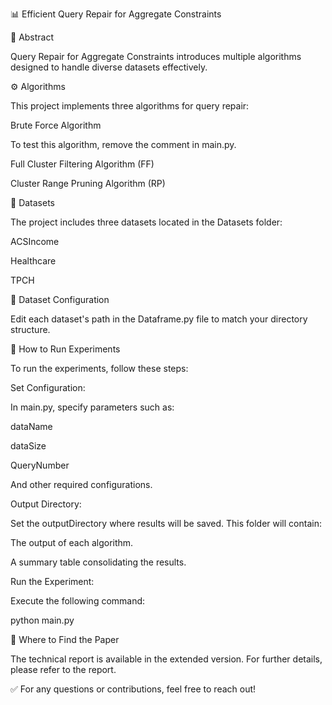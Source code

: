 📊 Efficient Query Repair for Aggregate Constraints

📄 Abstract

Query Repair for Aggregate Constraints introduces multiple algorithms designed to handle diverse datasets effectively.

⚙️ Algorithms

This project implements three algorithms for query repair:

Brute Force Algorithm

To test this algorithm, remove the comment in main.py.

Full Cluster Filtering Algorithm (FF)

Cluster Range Pruning Algorithm (RP)

📂 Datasets

The project includes three datasets located in the Datasets folder:

ACSIncome

Healthcare

TPCH

🔧 Dataset Configuration

Edit each dataset's path in the Dataframe.py file to match your directory structure.

🚀 How to Run Experiments

To run the experiments, follow these steps:

Set Configuration:

In main.py, specify parameters such as:

dataName

dataSize

QueryNumber

And other required configurations.

Output Directory:

Set the outputDirectory where results will be saved. This folder will contain:

The output of each algorithm.

A summary table consolidating the results.

Run the Experiment:

Execute the following command:

python main.py

📜 Where to Find the Paper

The technical report is available in the extended version. For further details, please refer to the report.

✅ For any questions or contributions, feel free to reach out!

